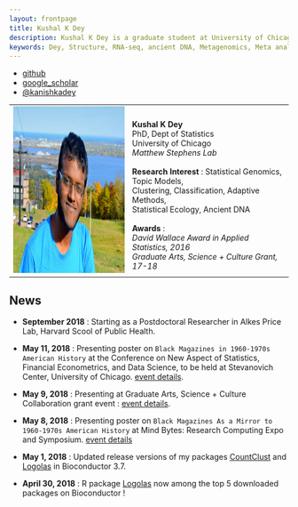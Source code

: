 ```yaml
---
layout: frontpage
title: Kushal K Dey
description: Kushal K Dey is a graduate student at University of Chicago, Statistics department currently involved in research in statistical genetics in Matthew Stephens Lab. Also involved in side projects on medical statistics, statistical nanosciences and MCMC. 
keywords: Dey, Structure, RNA-seq, ancient DNA, Metagenomics, Meta analysis, MCMC, nanosciences, 
---
```


<div class="navbar">
  <div class="navbar-inner">
      <ul class="nav">
      <!--    <li><a href="{{ BASE_PATH }}/assets/broman.pdf">cv</a></li>  -->
          <li><a href="https://github.com/kkdey">github</a></li>
	  <li><a href="https://scholar.google.com/citations?user=enYTvroAAAAJ&hl=en&oi=ao">google_scholar</a></li>
          <li><a href="https://twitter.com/kanishkadey">@kanishkadey</a></li>
      </ul>
  </div>
</div>

<table class="wide">
<tr>
<td class="left">
    <img id="frontphoto" src="assets/bigpublpics/dp2.jpg" width="300" height="300" alt="" />
</td>
<td class="left">
<br><b> Kushal K Dey </b>
<br> PhD, Dept of Statistics
<br> University of Chicago
<br><i> Matthew Stephens Lab </i>
<br>
<br> <b> Research Interest </b>: Statistical Genomics, Topic Models,
                <br>  Clustering, Classification, Adaptive Methods,
                <br>  Statistical Ecology, Ancient DNA
<br> 
<br> <b> Awards </b> :
<br> <i> David Wallace Award in Applied Statistics, 2016 </i>
<br> <i> Graduate Arts, Science + Culture Grant, 17-18 </i>

</td>
</tr>
</table>


## News

- **September 2018** : Starting as a Postdoctoral Researcher in Alkes Price Lab, Harvard Scool of Public Health.

- **May 11, 2018** : Presenting poster on `Black Magazines in 1960-1970s American History` at the Conference on New Aspect of Statistics, Financial Econometrics, and Data Science, to be held at Stevanovich Center, University of Chicago.
[event details](https://stevanovichcenter.uchicago.edu/page/new-aspects-statistics-financial-econometrics-and-data-science).

- **May 9, 2018**  : Presenting  at Graduate Arts, Science + Culture Collaboration grant event : [event details](https://arts.uchicago.edu/event/arts-science-culture-graduate-collaboration-grant-final-presentations-0).

- **May 8, 2018**  : Presenting poster on `Black Magazines As a Mirror to 1960-1970s American History` at Mind Bytes: Research Computing Expo and Symposium. [event details](https://mindbytes.uchicago.edu/callforposters.php)

- **May 1, 2018** :  Updated release versions of my packages [CountClust](https://bioconductor.org/packages/release/bioc/html/CountClust.html) and [Logolas](https://bioconductor.org/packages/release/bioc/html/Logolas.html) in Bioconductor 3.7. 

- **April 30, 2018** : R package [Logolas](https://bioconductor.org/packages/release/bioc/html/Logolas.html) now among
the top 5 $%$ downloaded packages on Bioconductor !






<!--

<table class="wide">
<tr>
  <td class="left">
    <a href="pages/publpics/iplotCorr.html">
        <img src="assets/publpics/iplotCorr.png" alt="R/qtlcharts example" title="R/qtlcharts example"/>
    </a>
  </td>
  <td class="right">
    <a href="pages/publpics/rqtlexper_fig2.html">
        <img src="assets/publpics/rqtlexper_fig2.png" alt="Broman (2014) Fig 2" title="Broman (2014) Fig 2"/>
    </a>
  </td>
</tr>
<tr>
  <td class="left">
    <a href="pages/publpics/samplemixups_fig7.html">
        <img src="assets/publpics/samplemixups_fig7.png" alt="Broman et al. (2013) Fig 7" title="Broman et al. (2013) Fig 7"/>
    </a>
  </td>
  <td class="right">
    <a href="pages/publpics/isletc6_fig4.html">
        <img src="assets/publpics/isletc6_fig4.png" alt="Tian et al. (2015) Fig 4" title="Tian et al. (2015) Fig 4"/>
    </a>
  </td>
</tr>
</table>

<div class="navbar">
  <div class="navbar-inner">
      <ul class="nav">
          <li><a href="morefigs.html">see more figures</a></li>
      </ul>
  </div>
</div>

-->
